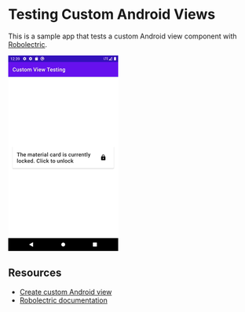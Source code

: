 # Testing Custom Android Views 

This is a sample app that tests a custom Android view component with [Robolectric](http://robolectric.org). 


![](docs/custom_view.gif)

## Resources 

* [Create custom Android view](https://developer.android.com/training/custom-views/create-view)
* [Robolectric documentation](http://robolectric.org)